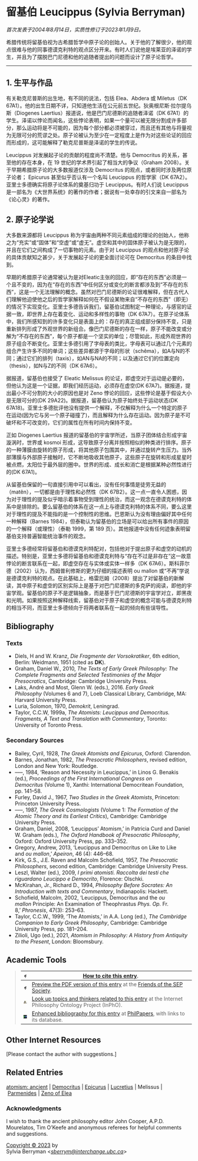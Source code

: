 # 留基伯 Leucippus (Sylvia Berryman)

*首次发表于2004年8月14日，实质性修订于2023年1月9日。*

希腊传统将留基伯视为古希腊哲学中原子论的创始人。关于他的了解很少，他的观点很难与他的同事德谟克利特的观点区分开来。有时人们说他是埃莱亚的泽诺的学生，并且为了摆脱巴门尼德和他的追随者提出的问题而设计了原子论哲学。
 
---

## 1. 生平与作品

有关勒克尼普斯的出生地，有不同的说法，包括 Elea、Abdera 或 Miletus（DK 67A1）。他的出生日期不详，只知道他生活在公元前五世纪。狄奥根尼斯·拉尔提乌斯（Diogenes Laertius）报道说，他是巴门尼德斯的追随者泽诺（DK 67A1）的学生。泽诺以悖论而闻名，这些悖论表明，如果一个量可以被无限分割成许多部分，那么运动将是不可能的，因为每个部分都必须被穿过，而且还有其他与将量视为无限可分的荒谬之处。原子论被认为至少在一定程度上是作为对这些论证的回应而形成的，这可能解释了勒克尼普斯是泽诺的学生的传说。

Leucippus 对发展起子论的贡献的程度尚不清楚。他与 Democritus 的关系，甚至他的存在本身，在 19 世纪的学术界引起了相当大的争议（Graham 2008）。关于早期希腊原子论的大多数报道仅涉及 Democritus 的观点，或者同时涉及两位原子论者； Epicurus 甚至似乎否认有一个名叫 Leucippus 的哲学家（DK 67A2）。亚里士多德确实将原子论体系的奠基归功于 Leucippus。有时人们说 Leucippus 是一部名为《大世界系统》的著作的作者；据说有一处幸存的引文来自一部名为《论心灵》的著作。

## 2. 原子论学说

大多数来源都将 Leucippus 称为宇宙由两种不同元素组成的理论的创始人，他称之为“充实”或“固体”和“空虚”或“虚无”。虚空和其中的固体原子被认为是无限的，并且在它们之间构成了一切事物的元素。由于对 Leucippus 的观点和他对原子论的具体贡献知之甚少，关于发展起子论的更全面讨论可在 Democritus 的条目中找到。

早期的希腊原子论通常被认为是对Eleatic主张的回应，即“存在的东西”必须是一个且不变的，因为在“存在的东西”中任何区分或变化的断言都涉及到“不存在的东西”，这是一个无法理解的概念。虽然对巴门尼德斯的论证很难解释，但在古代人们理解他迫使他之后的哲学家解释如何在不假设某物来自“不存在的东西”（即无）的情况下实现变化。亚里士多德告诉我们，留基伯试图制定一种理论，与感官的证据一致，即世界上存在着变化、运动和多样性的事物（DK 67A7）。在原子论体系中，我们所感知到的许多变化只是表面上的：存在的真正组成部分保持不变，只是重新排列形成了外观世界的新组合。像巴门尼德斯的存在一样，原子不能改变或分解为“不存在的东西”，每个原子都是一个坚实的单位；尽管如此，形成外观世界的原子组合不断变化。亚里士多德引用了字母表的类比，字母表可以通过几个元素的组合产生许多不同的单词；这些差异都源于字母的形状（schêma），如A与N的不同；通过它们的排列（taxis），如AN与NA的不同；以及通过它们的位置定向（thesis），如N与Z的不同（DK 67A6）。

据报道，留基伯也接受了 Eleatic Melissus 的论证，即虚空对于运动是必要的，但他认为这是一个证据，即我们经历运动，必须存在虚空(DK 67A7)。据报道，提出最小不可分割的大小的原因也是对 Zeno 悖论的回应，这些悖论是基于假设大小是无限可分的(DK 29A22)。据报道，留基伯认为原子始终处于运动状态(DK 67A18)。亚里士多德批评他没有提供一个解释，不仅解释为什么一个特定的原子在运动(因为它与另一个原子碰撞了)，而且解释为什么存在运动。因为原子是不可破坏和不可改变的，它们的属性在所有时间内保持不变。

正如 Diogenes Laertius 报道的留基伯的宇宙学所述，当原子团体结合形成宇宙漩涡时，世界或 kosmoi 形成，这导致原子分离并按照相似的种类进行排序。原子的一种薄膜由旋转的原子形成，将其他原子包围其中，并通过旋转产生压力。当外部薄膜与外部原子接触时，它不断地吸收其他原子，这些原子在旋转和形成星星时被点燃，太阳位于最外层的圈中。世界的形成、成长和消亡是根据某种必然性进行的(DK 67A1)。

从留基伯保留的一句直接引用中可以看出，没有任何事情是徒劳无益的（matên），一切都是由于理性和必然性（DK 67B2）。这一点一直令人困惑，因为对于理性的提及似乎暗示着事物受到理性的统治，而这一观念在德谟克利特的体系中是排除的。要么留基伯的体系在这一点上与德谟克利特的体系不同，要么这里对于理性的提及不能指的是一个控制性的思维。巴恩斯认为没有理由偏好其中任何一种解释（Barnes 1984），但泰勒认为留基伯的立场是可以给出所有事件的原因的一个解释（或理性）（泰勒 1999，第 189 页）。其他报道中没有任何迹象表明留基伯支持普遍智能统治事件的观念。

亚里士多德经常将留基伯和德谟克利特配对，包括他对于提出原子和虚空的动机的描述。特别是，亚里士多德将留基伯和德谟克利特与“存在不过是非存在”这一故意悖论的断言联系在一起，即虚空存在与实体或实体一样多（DK 67A6）。斯科菲尔德（2002）认为，西姆普利修斯的更为仔细的描述表明 ou mallon 或“不再”学说是德谟克利特的观点。在此基础上，格雷厄姆（2008）提出了对留基伯的新解读，其中原子和虚空的区别实际上是基于对巴门尼德斯的多克萨的阅读，即他的宇宙学观。留基伯的原子不是逻辑抽象，而是基于巴门尼德斯的宇宙学对立，即黑夜和光明。如果按照这种解释线索，留基伯对于原子和虚空的概念可能与德谟克利特的相当不同，而亚里士多德倾向于将两者联系在一起的倾向有些误导性。

## Bibliography

### Texts

* Diels, H and W. Kranz, *Die Fragmente der Vorsokratiker*, 6th edition, Berlin: Weidmann, 1951 (cited as **DK**).
* Graham, Daniel W., 2010, *The Texts of Early Greek Philosophy: The Complete Fragments and Selected Testimonies of the Major Presocratics*, Cambridge: Cambridge University Press.
* Laks, André and Most, Glenn W. (eds.), 2016. *Early Greek Philosophy* (Volumes 6 and 7), Loeb Classical Library, Cambridge, MA: Harvard University Press.
* Luria, Solomon, 1970, *Demokrit*, Leningrad.
* Taylor, C.C.W, 1999a, *The Atomists: Leucippus and Democritus. Fragments, A Text and Translation with Commentary*, Toronto: University of Toronto Press.

### Secondary Sources

* Bailey, Cyril, 1928, *The Greek Atomists and Epicurus*, Oxford: Clarendon.
* Barnes, Jonathan, 1982, *The Presocratic Philosophers*, revised edition, London and New York: Routledge.
* –––, 1984, ‘Reason and Necessity in Leucippus,’ in Linos G. Benakis (ed.), *Proceedings of the First International Congress on Democritus* (Volume 1), Xanthi: International Democritean Foundation, pp. 141–58.
* Furley, David J., 1967, *Two Studies in the Greek Atomists*, Princeton: Princeton University Press.
* –––, 1987, *The Greek Cosmologists* (Volume 1: *The Formation of the Atomic Theory and its Earliest Critics*), Cambridge: Cambridge University Press.
* Graham, Daniel, 2008, ‘Leucippus’ Atomism,’ in Patricia Curd and Daniel W. Graham (eds.), *The Oxford Handbook of Presocratic Philosophy*, Oxford: Oxford University Press, pp. 333–352.
* Gregory, Andrew, 2013, ‘Leucippus and Democritus on Like to Like and *ou mallon*,’ *Apeiron*, 46 (4): 446–68.
* Kirk, G.S., J.E. Raven and Malcolm Schofield, 1957, *The Presocratic Philosophers*, second edition, Cambridge: Cambridge University Press.
* Leszl, Walter (ed.), 2009, *I primi atomisti. Raccolta dei testi che riguardano Leucippo e Democrito*, Florence: Olschki.
* McKirahan, Jr., Richard D., 1994, *Philosophy Before Socrates: An Introduction with texts and Commentary*, Indianapolis: Hackett.
* Schofield, Malcolm, 2002, ‘Leucippus, Democritus and the *ou mallon* Principle: An Examination of Theophrastus *Phys. Op.* Fr. 8,’ *Phronesis*, 47(3): 253–63.
* Taylor, C.C.W., 1999, ‘The Atomists,’ in A.A. Long (ed.), *The Cambridge Companion to Early Greek Philosophy*, Cambridge: Cambridge University Press, pp. 181–204.
* Zilioli, Ugo (ed.), 2021, *Atomism in Philosophy: A History from Antiquity to the Present*, London: Bloomsbury.

## Academic Tools

> | ![sep man icon](../.gitbook/assets/sepman-icon.png) | [How to cite this entry](https://plato.stanford.edu/cgi-bin/encyclopedia/archinfo.cgi?entry=leucippus). |
> | --- | --- |
> | ![sep man icon](../.gitbook/assets/sepman-icon.png) | [Preview the PDF version of this entry](https://leibniz.stanford.edu/friends/preview/leucippus/) at the [Friends of the SEP Society](https://leibniz.stanford.edu/friends/). |
> | ![inpho icon](../.gitbook/assets/inpho.png) | [Look up topics and thinkers related to this entry](https://www.inphoproject.org/entity?sep=leucippus&redirect=True) at the Internet Philosophy Ontology Project (InPhO). |
> | ![phil papers icon](../.gitbook/assets/pp.png) | [Enhanced bibliography for this entry](https://philpapers.org/sep/leucippus/) at [PhilPapers](https://philpapers.org/), with links to its database. |

## Other Internet Resources

[Please contact the author with suggestions.]

## Related Entries

[atomism: ancient](https://plato.stanford.edu/entries/atomism-ancient/) | [Democritus](https://plato.stanford.edu/entries/democritus/) | [Epicurus](https://plato.stanford.edu/entries/epicurus/) | [Lucretius](https://plato.stanford.edu/entries/lucretius/) | Melissus | [Parmenides](https://plato.stanford.edu/entries/parmenides/) | [Zeno of Elea](https://plato.stanford.edu/entries/zeno-elea/)

### Acknowledgments

I wish to thank the ancient philosophy editor John Cooper, A.P.D. Mourelatos, Tim O’Keefe and anonymous referees for helpful comments and suggestions.

[Copyright © 2023](https://plato.stanford.edu/info.html#c) by  
Sylvia Berryman <[*sberrym@interchange.ubc.ca*](mailto:sberrym%40interchange%2eubc%2eca)>
